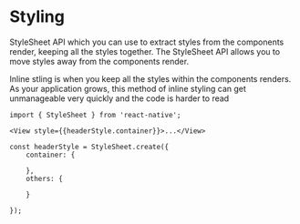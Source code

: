 # Styling

StyleSheet API which you can use to extract styles from the components render, keeping all the styles together. The StyleSheet API allows you to move styles away from the components render. 

Inline stling is when you keep all the styles within the components renders. As your application grows, this method of inline styling can get unmanageable very quickly and the code is harder to read

```
import { StyleSheet } from 'react-native';

<View style={{headerStyle.container}}>...</View>

const headerStyle = StyleSheet.create({
    container: {

    },
    others: {

    }

});
```